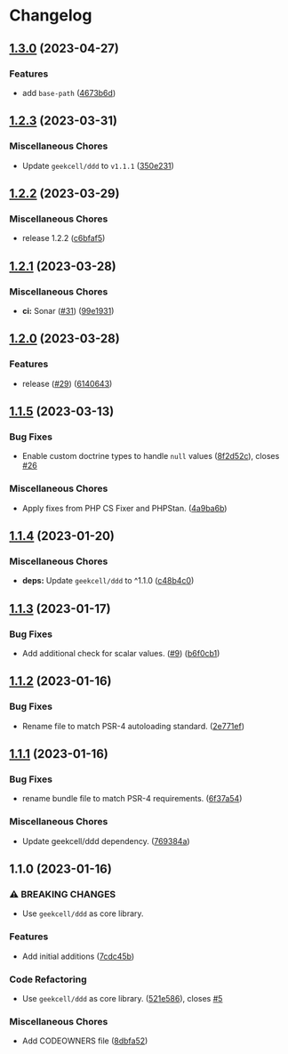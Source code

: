 # Changelog

## [1.3.0](https://github.com/geekcell/ddd-symfony-bundle/compare/v1.2.3...v1.3.0) (2023-04-27)


### Features

* add `base-path` ([4673b6d](https://github.com/geekcell/ddd-symfony-bundle/commit/4673b6d515ec995828cbef9cde10e04c1aab7303))

## [1.2.3](https://github.com/geekcell/ddd-symfony-bundle/compare/v1.2.2...v1.2.3) (2023-03-31)


### Miscellaneous Chores

* Update `geekcell/ddd` to `v1.1.1` ([350e231](https://github.com/geekcell/ddd-symfony-bundle/commit/350e23113c7ad2288529d6083591b6467200411a))

## [1.2.2](https://github.com/geekcell/ddd-symfony-bundle/compare/v1.2.1...v1.2.2) (2023-03-29)


### Miscellaneous Chores

* release 1.2.2 ([c6bfaf5](https://github.com/geekcell/ddd-symfony-bundle/commit/c6bfaf5b3090b9c98601e1a901792386ca35eb0a))

## [1.2.1](https://github.com/geekcell/ddd-symfony-bundle/compare/v1.2.0...v1.2.1) (2023-03-28)


### Miscellaneous Chores

* **ci:** Sonar ([#31](https://github.com/geekcell/ddd-symfony-bundle/issues/31)) ([99e1931](https://github.com/geekcell/ddd-symfony-bundle/commit/99e19313ad89c365b0245baa468852fe12ec5326))

## [1.2.0](https://github.com/geekcell/ddd-symfony-bundle/compare/v1.1.5...v1.2.0) (2023-03-28)


### Features

* release ([#29](https://github.com/geekcell/ddd-symfony-bundle/issues/29)) ([6140643](https://github.com/geekcell/ddd-symfony-bundle/commit/614064397a8818f58c6bdc07c6d6a4a1b3ca5a6e))

## [1.1.5](https://github.com/geekcell/ddd-symfony-bundle/compare/v1.1.4...v1.1.5) (2023-03-13)


### Bug Fixes

* Enable custom doctrine types to handle `null` values ([8f2d52c](https://github.com/geekcell/ddd-symfony-bundle/commit/8f2d52c05fb92220c8c74e3e74b97232c6b8633e)), closes [#26](https://github.com/geekcell/ddd-symfony-bundle/issues/26)


### Miscellaneous Chores

* Apply fixes from PHP CS Fixer and PHPStan. ([4a9ba6b](https://github.com/geekcell/ddd-symfony-bundle/commit/4a9ba6b6f06d3ab256038551413d93e9b295d1ad))

## [1.1.4](https://github.com/geekcell/ddd-symfony-bundle/compare/v1.1.3...v1.1.4) (2023-01-20)


### Miscellaneous Chores

* **deps:** Update `geekcell/ddd` to ^1.1.0 ([c48b4c0](https://github.com/geekcell/ddd-symfony-bundle/commit/c48b4c028ddf09491208c459df66e45443632d87))

## [1.1.3](https://github.com/geekcell/ddd-symfony-bundle/compare/v1.1.2...v1.1.3) (2023-01-17)


### Bug Fixes

* Add additional check for scalar values. ([#9](https://github.com/geekcell/ddd-symfony-bundle/issues/9)) ([b6f0cb1](https://github.com/geekcell/ddd-symfony-bundle/commit/b6f0cb18dd2af04c13a7ffbe807ecf2048008199))

## [1.1.2](https://github.com/geekcell/ddd-symfony-bundle/compare/v1.1.1...v1.1.2) (2023-01-16)


### Bug Fixes

* Rename file to match PSR-4 autoloading standard. ([2e771ef](https://github.com/geekcell/ddd-symfony-bundle/commit/2e771efcf5776ade3c513f170c5e1968180f7b62))

## [1.1.1](https://github.com/geekcell/ddd-symfony-bundle/compare/v1.1.0...v1.1.1) (2023-01-16)


### Bug Fixes

* rename bundle file to match PSR-4 requirements. ([6f37a54](https://github.com/geekcell/ddd-symfony-bundle/commit/6f37a54b847e9727398e450e9d24cef0a2758c33))


### Miscellaneous Chores

* Update geekcell/ddd dependency. ([769384a](https://github.com/geekcell/ddd-symfony-bundle/commit/769384a2695656c9534bc832812295f12199222e))

## 1.1.0 (2023-01-16)


### ⚠ BREAKING CHANGES

* Use `geekcell/ddd` as core library.

### Features

* Add initial additions ([7cdc45b](https://github.com/geekcell/ddd-symfony-bundle/commit/7cdc45b2927b7db073293a67b5663e7916f4e94d))


### Code Refactoring

* Use `geekcell/ddd` as core library. ([521e586](https://github.com/geekcell/ddd-symfony-bundle/commit/521e586d6ac59e96200f5d25667d00cc2f49e555)), closes [#5](https://github.com/geekcell/ddd-symfony-bundle/issues/5)


### Miscellaneous Chores

* Add CODEOWNERS file ([8dbfa52](https://github.com/geekcell/ddd-symfony-bundle/commit/8dbfa5263a83243bf78fee3db115fe645932725d))
